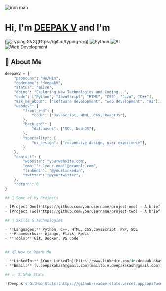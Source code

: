 ![iron man](https://github.com/user-attachments/assets/27f39adb-cb9c-42b9-a596-136f04c0185a)
# Hi, I'm [**DEEPAK V**](www.linkedin.com/in/deepak-akash) and I'm
[![Typing SVG](https://readme-typing-svg.demolab.com/?lines=AI+Enthusiast;A+Software+Developer;A+Python+Developer;A+Web+Developer;Explorer+Of+Technologies;)](https://git.io/typing-svg)
![Python](https://img.shields.io/badge/Python-3.9-blue)
![AI](https://img.shields.io/badge/AI-Enthusiast-green)
![Web Development](https://img.shields.io/badge/Web%20Development-React%2C%20Node.js-red)

## 🧩 About Me

```python
deepakV = {
    "pronouns": "He/Him",
    "codename": "deepakV",
    "status": "alive",
    "doing": "Exploring New Technologies and Coding...",
    "code": ["Python", "JavaScript", "HTML", "CSS", "Java", "C++"],
    "ask_me_about": ["software development", "web development", "AI"],
    "webdev": {
        "front_end": {
            "code": ["JavaScript, HTML, CSS, ReactJS"],
        },
        "back_end": {
            "databases": ["SQL, NodeJS"],
        },
        "speciality": {
            "ux_design": ["responsive design, user experience"],
        }
    },
    "contact": {
        "website": "yourwebsite.com",
        "email": "your.email@example.com",
        "linkedin": "@yourlinkedin",
        "twitter": "@yourtwitter",
    },
    "return": 0
}

## 🌟 Some of My Projects

- [Project One](https://github.com/yourusername/project-one) - A brief description of what it does.
- [Project Two](https://github.com/yourusername/project-two) - A brief description of what it does.

## 🚀 Skills & Technologies

- **Languages:** Python, C++, HTML, CSS,JavaScript, PHP, SQL
- **Frameworks:** Django, Flask, React
- **Tools:** Git, Docker, VS Code

 
## 📫 How to Reach Me

- **LinkedIn:** [Your LinkedIn](https://www.linkedin.com/in/deepak-akash)
- **Email:** [v.deepakakash@gmail.com](mailto:v.deepakakash@gmail.com)

## 📈 GitHub Stats

![Deepak's GitHub Stats](https://github-readme-stats.vercel.app/api?username=yourusername&show_icons=true&hide_title=true&count_private=true&hide=prs)




